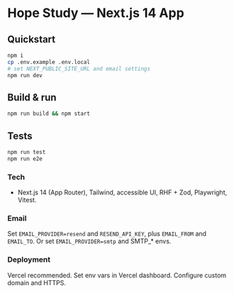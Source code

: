 # Hope Study — Next.js 14 App

## Quickstart
```bash
npm i
cp .env.example .env.local
# set NEXT_PUBLIC_SITE_URL and email settings
npm run dev
```

## Build & run
```bash
npm run build && npm start
```

## Tests
```bash
npm run test
npm run e2e
```

### Tech
- Next.js 14 (App Router), Tailwind, accessible UI, RHF + Zod, Playwright, Vitest.

### Email
Set `EMAIL_PROVIDER=resend` and `RESEND_API_KEY`, plus `EMAIL_FROM` and `EMAIL_TO`.
Or set `EMAIL_PROVIDER=smtp` and SMTP_* envs.

### Deployment
Vercel recommended. Set env vars in Vercel dashboard. Configure custom domain and HTTPS.